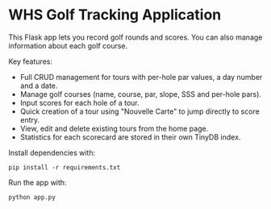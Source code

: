 # WHS Golf Tracking Application

This Flask app lets you record golf rounds and scores.
You can also manage information about each golf course.

Key features:
- Full CRUD management for tours with per-hole par values, a day number and a date.
- Manage golf courses (name, course, par, slope, SSS and per-hole pars).
- Input scores for each hole of a tour.
- Quick creation of a tour using "Nouvelle Carte" to jump directly to score entry.
- View, edit and delete existing tours from the home page.
- Statistics for each scorecard are stored in their own TinyDB index.

Install dependencies with:
```
pip install -r requirements.txt
```

Run the app with:
```
python app.py
```
